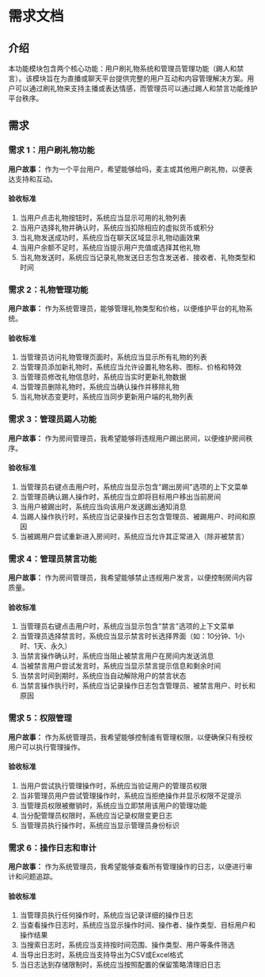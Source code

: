 # 需求文档

## 介绍

本功能模块包含两个核心功能：用户刷礼物系统和管理员管理功能（踢人和禁言）。该模块旨在为直播或聊天平台提供完整的用户互动和内容管理解决方案。用户可以通过刷礼物来支持主播或表达情感，而管理员可以通过踢人和禁言功能维护平台秩序。

## 需求

### 需求 1：用户刷礼物功能

**用户故事：** 作为一个平台用户，希望能够给吗，麦主或其他用户刷礼物，以便表达支持和互动。

#### 验收标准

1. 当用户点击礼物按钮时，系统应当显示可用的礼物列表
2. 当用户选择礼物并确认时，系统应当扣除相应的虚拟货币或积分
3. 当礼物发送成功时，系统应当在聊天区域显示礼物动画效果
4. 当用户余额不足时，系统应当提示用户充值或选择其他礼物
5. 当礼物发送时，系统应当记录礼物发送日志包含发送者、接收者、礼物类型和时间

### 需求 2：礼物管理功能

**用户故事：** 作为系统管理员，能够管理礼物类型和价格，以便维护平台的礼物系统。

#### 验收标准

1. 当管理员访问礼物管理页面时，系统应当显示所有礼物的列表
2. 当管理员添加新礼物时，系统应当允许设置礼物名称、图标、价格和特效
3. 当管理员修改礼物信息时，系统应当实时更新礼物数据
4. 当管理员删除礼物时，系统应当确认操作并移除礼物
5. 当礼物状态变更时，系统应当同步更新用户端的礼物列表

### 需求 3：管理员踢人功能

**用户故事：** 作为房间管理员，我希望能够将违规用户踢出房间，以便维护房间秩序。

#### 验收标准

1. 当管理员右键点击用户时，系统应当显示包含"踢出房间"选项的上下文菜单
2. 当管理员确认踢人操作时，系统应当立即将目标用户移出当前房间
3. 当用户被踢出时，系统应当向该用户发送踢出通知消息
4. 当踢人操作执行时，系统应当记录操作日志包含管理员、被踢用户、时间和原因
5. 当被踢用户尝试重新进入房间时，系统应当允许其正常进入（除非被禁言）

### 需求 4：管理员禁言功能

**用户故事：** 作为房间管理员，我希望能够禁止违规用户发言，以便控制房间内容质量。

#### 验收标准

1. 当管理员右键点击用户时，系统应当显示包含"禁言"选项的上下文菜单
2. 当管理员选择禁言时，系统应当显示禁言时长选择界面（如：10分钟、1小时、1天、永久）
3. 当禁言操作确认时，系统应当阻止被禁言用户在房间内发送消息
4. 当被禁言用户尝试发言时，系统应当显示禁言提示信息和剩余时间
5. 当禁言时间到期时，系统应当自动解除用户的禁言状态
6. 当禁言操作执行时，系统应当记录操作日志包含管理员、被禁言用户、时长和原因

### 需求 5：权限管理

**用户故事：** 作为系统管理员，我希望能够控制谁有管理权限，以便确保只有授权用户可以执行管理操作。

#### 验收标准

1. 当用户尝试执行管理操作时，系统应当验证用户的管理员权限
2. 当非管理员用户尝试管理操作时，系统应当拒绝操作并显示权限不足提示
3. 当管理员权限被撤销时，系统应当立即禁用该用户的管理功能
4. 当分配管理员权限时，系统应当记录权限变更日志
5. 当管理员执行操作时，系统应当显示管理员身份标识

### 需求 6：操作日志和审计

**用户故事：** 作为系统管理员，我希望能够查看所有管理操作的日志，以便进行审计和问题追踪。

#### 验收标准

1. 当管理员执行任何操作时，系统应当记录详细的操作日志
2. 当查看操作日志时，系统应当显示操作时间、操作者、操作类型、目标用户和操作结果
3. 当搜索日志时，系统应当支持按时间范围、操作类型、用户等条件筛选
4. 当导出日志时，系统应当支持导出为CSV或Excel格式
5. 当日志达到存储限制时，系统应当按照配置的保留策略清理旧日志